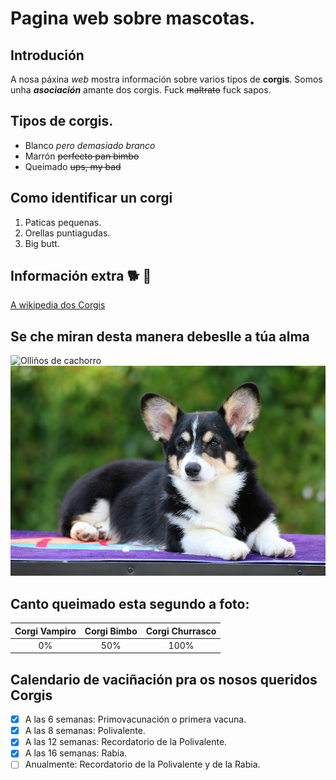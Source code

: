 # Pagina web sobre mascotas.
## Introdución
A nosa páxina _web_ mostra información sobre varios tipos de **corgis**. Somos unha ***asociación*** amante dos corgis. Fuck ~~maltrato~~ fuck sapos.

## Tipos de corgis.
- Blanco _pero demasiado branco_
- Marrón ~~perfecto pan bimbo~~
- Queimado ~~ups, my bad~~

## Como identificar un corgi
1. Paticas pequenas.
2. Orellas puntiagudas.
3. Big butt.

## Información extra 🐕 :dog:

[A wikipedia dos Corgis](https://es.wikipedia.org/wiki/Corgi_gal%C3%A9s_de_Pembroke)

## Se che miran desta manera debeslle a túa alma

![Olliños de cachorro](https://upload.wikimedia.org/wikipedia/commons/f/f1/1Stanley_and_his_%22i_need_a_hug%22_face.jpg)
![Moi negriño](burnedcorgi.jpg)

## Canto queimado esta segundo a foto:
|Corgi Vampiro| Corgi Bimbo| Corgi Churrasco|
|:--:|:--:|:--:|
|0%|50%|100%|

## Calendario de vaciñación pra os nosos queridos Corgis

- [x] A las 6 semanas: Primovacunación o primera vacuna.
- [x] A las 8 semanas: Polivalente.
- [x] A las 12 semanas: Recordatorio de la Polivalente.
- [x] A las 16 semanas: Rabia.
- [ ] Anualmente: Recordatorio de la Polivalente y de la Rabia.
